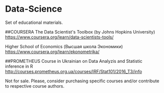 # Data-Science
Set of educational materials. 

##COURSERA
The Data Scientist's Toolbox (by Johns Hopkins University)
https://www.coursera.org/learn/data-scientists-tools/

Higher School of Economics (Высшая школа Экономики)
https://www.coursera.org/learn/ekonometrika/

##PROMETHEUS
Course in Ukrainian on Data Analyzis and Statistic inference in R
http://courses.prometheus.org.ua/courses/IRF/Stat101/2016_T3/info

Not for sale. Please, consider purchasing specific courses and/or contribute to respective course authors.
